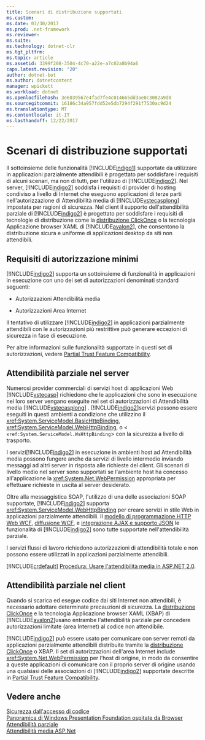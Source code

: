 ```yaml
---
title: Scenari di distribuzione supportati
ms.custom: 
ms.date: 03/30/2017
ms.prod: .net-framework
ms.reviewer: 
ms.suite: 
ms.technology: dotnet-clr
ms.tgt_pltfrm: 
ms.topic: article
ms.assetid: 3399f208-3504-4c70-a22e-a7c02a8b94a6
caps.latest.revision: "20"
author: dotnet-bot
ms.author: dotnetcontent
manager: wpickett
ms.workload: dotnet
ms.openlocfilehash: 3e6039567e4fad7fe4c014665dd3ae0c3082a9d0
ms.sourcegitcommit: 16186c34a957fdd52e5db7294f291f7530ac9d24
ms.translationtype: MT
ms.contentlocale: it-IT
ms.lasthandoff: 12/22/2017
---
```

# <a name="supported-deployment-scenarios"></a>Scenari di distribuzione supportati
Il sottoinsieme delle funzionalità [!INCLUDE[indigo1](../../../../includes/indigo1-md.md)] supportate da utilizzare in applicazioni parzialmente attendibili è progettato per soddisfare i requisiti di alcuni scenari, ma non di tutti, per l'utilizzo di [!INCLUDE[indigo2](../../../../includes/indigo2-md.md)]. Nel server, [!INCLUDE[indigo2](../../../../includes/indigo2-md.md)] soddisfa i requisiti di provider di hosting condiviso a livello di Internet che eseguono applicazioni di terze parti nell'autorizzazione di Attendibilità media di [!INCLUDE[vstecasplong](../../../../includes/vstecasplong-md.md)] impostata per ragioni di sicurezza. Nel client il supporto dell'attendibilità parziale di [!INCLUDE[indigo2](../../../../includes/indigo2-md.md)] è progettato per soddisfare i requisiti di tecnologie di distribuzione come la [distribuzione ClickOnce](http://go.microsoft.com/fwlink/?LinkId=83712) o la tecnologia Applicazione browser XAML di [!INCLUDE[avalon2](../../../../includes/avalon2-md.md)], che consentono la distribuzione sicura e uniforme di applicazioni desktop da siti non attendibili.  
  
## <a name="minimum-permission-requirements"></a>Requisiti di autorizzazione minimi  
 [!INCLUDE[indigo2](../../../../includes/indigo2-md.md)] supporta un sottoinsieme di funzionalità in applicazioni in esecuzione con uno dei set di autorizzazioni denominati standard seguenti:  
  
-   Autorizzazioni Attendibilità media  
  
-   Autorizzazioni Area Internet  
  
 Il tentativo di utilizzare [!INCLUDE[indigo2](../../../../includes/indigo2-md.md)] in applicazioni parzialmente attendibili con le autorizzazioni più restrittive può generare eccezioni di sicurezza in fase di esecuzione.  
  
 Per altre informazioni sulle funzionalità supportate in questi set di autorizzazioni, vedere [Partial Trust Feature Compatibility](../../../../docs/framework/wcf/feature-details/partial-trust-feature-compatibility.md).  
  
## <a name="partial-trust-on-the-server"></a>Attendibilità parziale nel server  
 Numerosi provider commerciali di servizi host di applicazioni Web [!INCLUDE[vstecasp](../../../../includes/vstecasp-md.md)] richiedono che le applicazioni che sono in esecuzione nei loro server vengano eseguite nel set di autorizzazioni di Attendibilità media [!INCLUDE[vstecasplong](../../../../includes/vstecasplong-md.md)] . [!INCLUDE[indigo2](../../../../includes/indigo2-md.md)]servizi possono essere eseguiti in questi ambienti a condizione che utilizzino il <xref:System.ServiceModel.BasicHttpBinding>, <xref:System.ServiceModel.WebHttpBinding>, o <<!--zz xref:System.ServiceModel.WsHttpBinding --> `xref:System.ServiceModel.WsHttpBinding`> con la sicurezza a livello di trasporto.  
  
 I servizi[!INCLUDE[indigo2](../../../../includes/indigo2-md.md)] in esecuzione in ambienti host ad Attendibilità media possono fungere anche da servizi di livello intermedio inviando messaggi ad altri server in risposta alle richieste del client. Gli scenari di livello medio nel server sono supportati se l'ambiente host ha concesso all'applicazione la <xref:System.Net.WebPermission> appropriata per effettuare richieste in uscita al server desiderato.  
  
 Oltre alla messaggistica SOAP, l'utilizzo di una delle associazioni SOAP supportate, [!INCLUDE[indigo2](../../../../includes/indigo2-md.md)] supporta <xref:System.ServiceModel.WebHttpBinding> per creare servizi in stile Web in applicazioni parzialmente attendibili. Il [modello di programmazione HTTP Web WCF](../../../../docs/framework/wcf/feature-details/wcf-web-http-programming-model.md), [diffusione WCF](../../../../docs/framework/wcf/feature-details/wcf-syndication.md), e [integrazione AJAX e supporto JSON](../../../../docs/framework/wcf/feature-details/ajax-integration-and-json-support.md) le funzionalità di [!INCLUDE[indigo2](../../../../includes/indigo2-md.md)] sono tutte supportate nell'attendibilità parziale.  
  
 I servizi flussi di lavoro richiedono autorizzazioni di attendibilità totale e non possono essere utilizzati in applicazioni parzialmente attendibili.  
  
 [!INCLUDE[crdefault](../../../../includes/crdefault-md.md)] [Procedura: Usare l'attendibilità media in ASP.NET 2.0](http://go.microsoft.com/fwlink/?LinkId=84603).  
  
## <a name="partial-trust-on-the-client"></a>Attendibilità parziale nel client  
 Quando si scarica ed esegue codice dai siti Internet non attendibili, è necessario adottare determinate precauzioni di sicurezza. La [distribuzione ClickOnce](http://go.microsoft.com/fwlink/?LinkId=83712) e la tecnologia Applicazione browser XAML (XBAP) di [!INCLUDE[avalon2](../../../../includes/avalon2-md.md)]usano entrambe l'attendibilità parziale per concedere autorizzazioni limitate (area Internet) al codice non attendibile.  
  
 [!INCLUDE[indigo2](../../../../includes/indigo2-md.md)] può essere usato per comunicare con server remoti da applicazioni parzialmente attendibili distribuite tramite la [distribuzione ClickOnce](http://go.microsoft.com/fwlink/?LinkId=83712) o XBAP. Il set di autorizzazioni dell'area Internet include <xref:System.Net.WebPermission> per l'host di origine, in modo da consentire a queste applicazioni di comunicare con il proprio server di origine usando una qualsiasi delle associazioni di [!INCLUDE[indigo2](../../../../includes/indigo2-md.md)] supportate descritte in [Partial Trust Feature Compatibility](../../../../docs/framework/wcf/feature-details/partial-trust-feature-compatibility.md).  
  
## <a name="see-also"></a>Vedere anche  
 [Sicurezza dall'accesso di codice](http://go.microsoft.com/fwlink/?LinkId=83717)  
 [Panoramica di Windows Presentation Foundation ospitate da Browser](http://go.microsoft.com/fwlink/?LinkId=98397)  
 [Attendibilità parziale](../../../../docs/framework/wcf/feature-details/partial-trust.md)  
 [Attendibilità media ASP.Net](http://go.microsoft.com/fwlink/?LinkId=69328)
